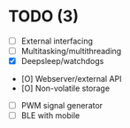 # TODO (3)
- [ ] External interfacing
- [ ] Multitasking/multithreading
- [x] Deepsleep/watchdogs
- [O] Webserver/external API
- [O] Non-volatile storage
- [ ] PWM signal generator
- [ ] BLE with mobile